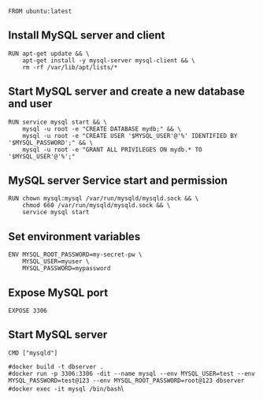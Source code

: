 
```
FROM ubuntu:latest
```

## Install MySQL server and client
```
RUN apt-get update && \
    apt-get install -y mysql-server mysql-client && \
    rm -rf /var/lib/apt/lists/*
```

## Start MySQL server and create a new database and user
```
RUN service mysql start && \
    mysql -u root -e "CREATE DATABASE mydb;" && \
    mysql -u root -e "CREATE USER '$MYSQL_USER'@'%' IDENTIFIED BY '$MYSQL_PASSWORD';" && \
    mysql -u root -e "GRANT ALL PRIVILEGES ON mydb.* TO '$MYSQL_USER'@'%';"
```

## MySQL server Service start and permission
```
RUN chown mysql:mysql /var/run/mysqld/mysqld.sock && \
    chmod 660 /var/run/mysqld/mysqld.sock && \
    service mysql start
```
## Set environment variables
```
ENV MYSQL_ROOT_PASSWORD=my-secret-pw \
    MYSQL_USER=myuser \
    MYSQL_PASSWORD=mypassword
```

## Expose MySQL port
```
EXPOSE 3306
```

## Start MySQL server
```
CMD ["mysqld"]
```

`#docker build -t dbserver .`\
`#docker run -p 3306:3306 -dit --name mysql --env MYSQL_USER=test --env MYSQL_PASSWORD=test@123 --env MYSQL_ROOT_PASSWORD=root@123 dbserver`\
`#docker exec -it mysql /bin/bash`\